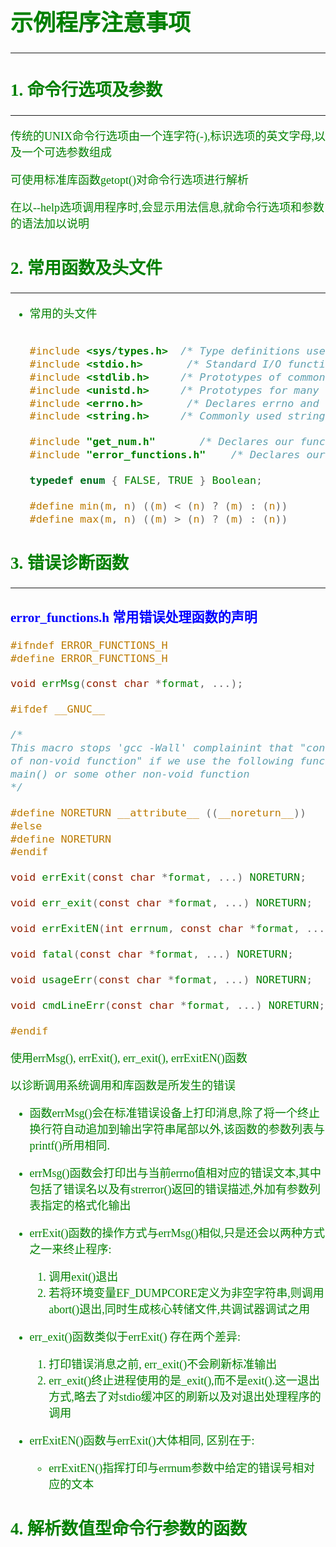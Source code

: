 <font size=4 color=green face="微软雅黑">

# 示例程序注意事项

---

## 1. 命令行选项及参数

---

传统的UNIX命令行选项由一个连字符(-),标识选项的英文字母,以及一个可选参数组成

可使用标准库函数getopt()对命令行选项进行解析

在以--help选项调用程序时,会显示用法信息,就命令行选项和参数的语法加以说明

## 2. 常用函数及头文件

---

+ 常用的头文件
	```c

	#include <sys/types.h> 	/* Type definitions used by many programs */
	#include <stdio.h>		 /* Standard I/O functions */
	#include <stdlib.h>		/* Prototypes of commonly used library functions, plus EXIT_SUCCESS and EXIT_FAILURE constans */
	#include <unistd.h>		/* Prototypes for many system calls */
	#include <errno.h>		 /* Declares errno and defines error constants */
	#include <string.h>		/* Commonly used string-handling functions */

	#include "get_num.h"	   /* Declares our functions for handling numeric arguments (getInt(), getLong()) */
	#include "error_functions.h"	/* Declares our error-handling functions */

	typedef enum { FALSE, TRUE } Boolean;

	#define min(m, n) ((m) < (n) ? (m) : (n))
	#define max(m, n) ((m) > (n) ? (m) : (n))

 	```

## 3. 错误诊断函数

---
### <font color=blue>error_functions.h 常用错误处理函数的声明</font>
```c
#ifndef ERROR_FUNCTIONS_H
#define ERROR_FUNCTIONS_H

void errMsg(const char *format, ...);

#ifdef __GNUC__

/* 
This macro stops 'gcc -Wall' complainint that "control reaches end
of non-void function" if we use the following functions to terminare
main() or some other non-void function
*/

#define NORETURN __attribute__ ((__noreturn__))
#else
#define NORETURN
#endif

void errExit(const char *format, ...) NORETURN;

void err_exit(const char *format, ...) NORETURN;

void errExitEN(int errnum, const char *format, ...) NORETURN;

void fatal(const char *format, ...) NORETURN;

void usageErr(const char *format, ...) NORETURN;

void cmdLineErr(const char *format, ...) NORETURN;

#endif
```
使用errMsg(), errExit(), err_exit(), errExitEN()函数

以诊断调用系统调用和库函数是所发生的错误

+ 函数errMsg()会在标准错误设备上打印消息,除了将一个终止换行符自动追加到输出字符串尾部以外,该函数的参数列表与printf()所用相同.

+ errMsg()函数会打印出与当前errno值相对应的错误文本,其中包括了错误名以及有strerror()返回的错误描述,外加有参数列表指定的格式化输出

+ errExit()函数的操作方式与errMsg()相似,只是还会以两种方式之一来终止程序:
	1. 调用exit()退出
	2. 若将环境变量EF_DUMPCORE定义为非空字符串,则调用abort()退出,同时生成核心转储文件,共调试器调试之用

+ err_exit()函数类似于errExit() 存在两个差异:
	1. 打印错误消息之前, err_exit()不会刷新标准输出
	2. err_exit()终止进程使用的是_exit(),而不是exit().这一退出方式,略去了对stdio缓冲区的刷新以及对退出处理程序的调用

+ errExitEN()函数与errExit()大体相同, 区别在于:
	+ errExitEN()指挥打印与errnum参数中给定的错误号相对应的文本
	

## 4. 解析数值型命令行参数的函数
